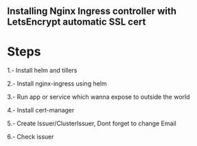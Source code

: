 ## Installing Nginx Ingress controller with LetsEncrypt automatic SSL cert

# **Steps**

1.- Install helm and tillers

2.- Install nginx-ingress using helm

3.- Run app or service which wanna expose to outside the world

4.- Install cert-manager

5.- Create Issuer/ClusterIssuer, Dont forget to change Email

6.- Check issuer

